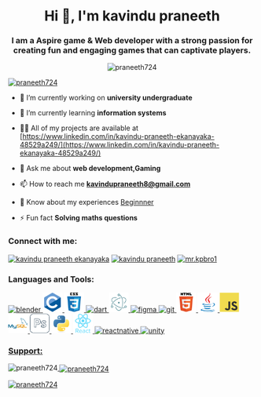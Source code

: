 <h1 align="center">Hi 👋, I'm kavindu praneeth</h1>
<h3 align="center">I am a Aspire game & Web developer with a strong passion for creating fun and engaging games that can captivate players.</h3>

<p align="center"> <img src="https://komarev.com/ghpvc/?username=praneeth724&label=Profile%20views&color=0e75b6&style=flat" alt="praneeth724" /> </p>

<p align="left"> <a href="https://github.com/ryo-ma/github-profile-trophy"><img src="https://github-profile-trophy.vercel.app/?username=praneeth724" alt="praneeth724" /></a> </p>

- 🔭 I’m currently working on **university undergraduate**

- 🌱 I’m currently learning **information systems**

- 👨‍💻 All of my projects are available at [https://www.linkedin.com/in/kavindu-praneeth-ekanayaka-48529a249/](https://www.linkedin.com/in/kavindu-praneeth-ekanayaka-48529a249/)

- 💬 Ask me about **web development,Gaming**

- 📫 How to reach me **kavindupraneeth8@gmail.com**

- 📄 Know about my experiences [Beginnner](Beginnner)

- ⚡ Fun fact **Solving maths questions**

<h3 align="left">Connect with me:</h3>
<p align="left">
<a href="https://linkedin.com/in/kavindu praneeth ekanayaka" target="blank"><img align="center" src="https://raw.githubusercontent.com/rahuldkjain/github-profile-readme-generator/master/src/images/icons/Social/linked-in-alt.svg" alt="kavindu praneeth ekanayaka" height="30" width="40" /></a>
<a href="https://fb.com/kavindu praneeth" target="blank"><img align="center" src="https://raw.githubusercontent.com/rahuldkjain/github-profile-readme-generator/master/src/images/icons/Social/facebook.svg" alt="kavindu praneeth" height="30" width="40" /></a>
<a href="https://www.youtube.com/c/mr.kpbro1" target="blank"><img align="center" src="https://raw.githubusercontent.com/rahuldkjain/github-profile-readme-generator/master/src/images/icons/Social/youtube.svg" alt="mr.kpbro1" height="30" width="40" /></a>
</p>

<h3 align="left">Languages and Tools:</h3>
<p align="left"> <a href="https://www.blender.org/" target="_blank" rel="noreferrer"> <img src="https://download.blender.org/branding/community/blender_community_badge_white.svg" alt="blender" width="40" height="40"/> </a> <a href="https://www.cprogramming.com/" target="_blank" rel="noreferrer"> <img src="https://raw.githubusercontent.com/devicons/devicon/master/icons/c/c-original.svg" alt="c" width="40" height="40"/> </a> <a href="https://www.w3schools.com/css/" target="_blank" rel="noreferrer"> <img src="https://raw.githubusercontent.com/devicons/devicon/master/icons/css3/css3-original-wordmark.svg" alt="css3" width="40" height="40"/> </a> <a href="https://dart.dev" target="_blank" rel="noreferrer"> <img src="https://www.vectorlogo.zone/logos/dartlang/dartlang-icon.svg" alt="dart" width="40" height="40"/> </a> <a href="https://www.electronjs.org" target="_blank" rel="noreferrer"> <img src="https://raw.githubusercontent.com/devicons/devicon/master/icons/electron/electron-original.svg" alt="electron" width="40" height="40"/> </a> <a href="https://www.figma.com/" target="_blank" rel="noreferrer"> <img src="https://www.vectorlogo.zone/logos/figma/figma-icon.svg" alt="figma" width="40" height="40"/> </a> <a href="https://git-scm.com/" target="_blank" rel="noreferrer"> <img src="https://www.vectorlogo.zone/logos/git-scm/git-scm-icon.svg" alt="git" width="40" height="40"/> </a> <a href="https://www.w3.org/html/" target="_blank" rel="noreferrer"> <img src="https://raw.githubusercontent.com/devicons/devicon/master/icons/html5/html5-original-wordmark.svg" alt="html5" width="40" height="40"/> </a> <a href="https://www.java.com" target="_blank" rel="noreferrer"> <img src="https://raw.githubusercontent.com/devicons/devicon/master/icons/java/java-original.svg" alt="java" width="40" height="40"/> </a> <a href="https://developer.mozilla.org/en-US/docs/Web/JavaScript" target="_blank" rel="noreferrer"> <img src="https://raw.githubusercontent.com/devicons/devicon/master/icons/javascript/javascript-original.svg" alt="javascript" width="40" height="40"/> </a> <a href="https://www.mysql.com/" target="_blank" rel="noreferrer"> <img src="https://raw.githubusercontent.com/devicons/devicon/master/icons/mysql/mysql-original-wordmark.svg" alt="mysql" width="40" height="40"/> </a> <a href="https://www.photoshop.com/en" target="_blank" rel="noreferrer"> <img src="https://raw.githubusercontent.com/devicons/devicon/master/icons/photoshop/photoshop-line.svg" alt="photoshop" width="40" height="40"/> </a> <a href="https://www.python.org" target="_blank" rel="noreferrer"> <img src="https://raw.githubusercontent.com/devicons/devicon/master/icons/python/python-original.svg" alt="python" width="40" height="40"/> </a> <a href="https://reactjs.org/" target="_blank" rel="noreferrer"> <img src="https://raw.githubusercontent.com/devicons/devicon/master/icons/react/react-original-wordmark.svg" alt="react" width="40" height="40"/> </a> <a href="https://reactnative.dev/" target="_blank" rel="noreferrer"> <img src="https://reactnative.dev/img/header_logo.svg" alt="reactnative" width="40" height="40"/> </a> <a href="https://unity.com/" target="_blank" rel="noreferrer"> <img src="https://www.vectorlogo.zone/logos/unity3d/unity3d-icon.svg" alt="unity" width="40" height="40"/> </a> <a href="https://www.adobe.com/products/xd.html" target="_blank" rel="noreferrer"> </p>

<h3 align="left">Support:</h3>


<p><img align="left" src="https://github-readme-stats.vercel.app/api/top-langs?username=praneeth724&show_icons=true&locale=en&layout=compact" alt="praneeth724" /></p>

<p>&nbsp;<img align="center" src="https://github-readme-stats.vercel.app/api?username=praneeth724&show_icons=true&locale=en" alt="praneeth724" /></p>

<p><img align="center" src="https://github-readme-streak-stats.herokuapp.com/?user=praneeth724&" alt="praneeth724" /></p>
